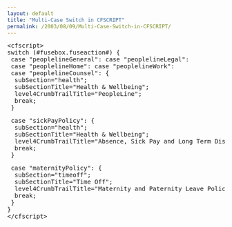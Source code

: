 ```yaml
---
layout: default
title: "Multi-Case Switch in CFSCRIPT"
permalink: /2003/08/09/Multi-Case-Switch-in-CFSCRIPT/
---
```


<PRE>&lt;cfscript&gt;<BR>switch (#fusebox.fuseaction#) {<BR>&nbsp;case "peoplelineGeneral": case "peoplelineLegal": <BR>&nbsp;case "peoplelineHome": case "peoplelineWork": <BR> case "peoplelineCounsel": {<BR>&nbsp;&nbsp;subSection="health";<BR>&nbsp;&nbsp;subSectionTitle="Health &amp; Wellbeing";<BR>&nbsp;&nbsp;level4CrumbTrailTitle="PeopleLine";<BR>&nbsp;&nbsp;break;<BR>&nbsp;}</PRE><PRE>&nbsp;case "sickPayPolicy": {<BR>&nbsp;&nbsp;subSection="health";<BR>&nbsp;&nbsp;subSectionTitle="Health &amp; Wellbeing";<BR>&nbsp;&nbsp;level4CrumbTrailTitle="Absence, Sick Pay and Long Term Disability";<BR>&nbsp;&nbsp;break;<BR>&nbsp;}</PRE><PRE>&nbsp;case "maternityPolicy": {<BR>&nbsp;&nbsp;subSection="timeoff";<BR>&nbsp;&nbsp;subSectionTitle="Time Off";<BR>&nbsp;&nbsp;level4CrumbTrailTitle="Maternity and Paternity Leave Policy";<BR>&nbsp;&nbsp;break;<BR>&nbsp;}<BR>}<BR>&lt;/cfscript&gt;</PRE>